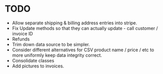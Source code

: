 # TODO

* Allow separate shipping & billing address entries into stripe.
* Fix Update methods so that they can actually update - call customer / invoice ID
* Refunds
* Trim down data source to be simpler.
* Consider different alternatives for CSV product name / price / etc to more uniformly keep data integrity correct.
* Consolidate classes
* Add pictures to invoices.